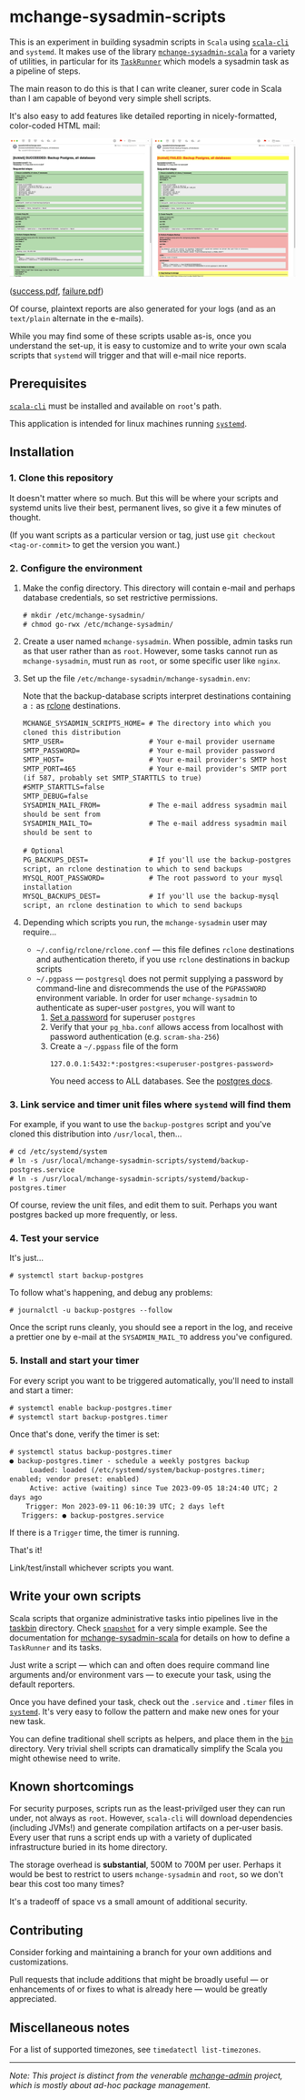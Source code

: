# mchange-sysadmin-scripts

This is an experiment in building sysadmin scripts in `Scala` using [`scala-cli`](https://scala-cli.virtuslab.org/) and `systemd`.
It makes use of the library [`mchange-sysadmin-scala`](https://github.com/swaldman/mchange-sysadmin-scala) for a variety of utilities,
in particular for its [`TaskRunner`](https://github.com/swaldman/mchange-sysadmin-scala/blob/main/sysadmin/src/com/mchange/sysadmin/TaskRunner.scala)
which models a sysadmin task as a pipeline of steps.

The main reason to do this is that I can write cleaner, surer code in Scala than I am capable of beyond very simple shell scripts.

It's also easy to add features like detailed reporting in nicely-formatted, color-coded HTML mail:

![Success and failure e-mails, side-by-side](doc/media/backup-postgres-side-by-side-small.png)

([success.pdf](doc/media/backup-postgres-succeeded.pdf), [failure.pdf](doc/media/backup-postgres-failed.pdf))

Of course, plaintext reports are also generated for your logs (and as an `text/plain` alternate in the e-mails).

While you may find some of these scripts usable as-is, once you understand the set-up, it is easy to
customize and to write your own scala scripts that `systemd` will trigger and that will e-mail nice reports.

## Prerequisites

[`scala-cli`](https://scala-cli.virtuslab.org/) must be installed and available on `root`'s path.

This application is intended for linux machines running [`systemd`](https://systemd.io/).

## Installation

### 1. Clone this repository

It doesn't matter where so much. But this will be where your scripts and systemd units live their best, permanent
lives, so give it a few minutes of thought.

(If you want scripts as a particular version or tag, just use `git checkout <tag-or-commit>` to get the version you want.)

### 2. Configure the environment

1. Make the config directory. This directory will contain e-mail and perhaps database credentials, so set restrictive permissions.
   ```plaintext
   # mkdir /etc/mchange-sysadmin/
   # chmod go-rwx /etc/mchange-sysadmin/
   ```
2. Create a user named `mchange-sysadmin`. When possible, admin tasks run as that user rather than as `root`.
   However, some tasks cannot run as `mchange-sysadmin`, must run as `root`, or some specific user like `nginx`.

3. Set up the file `/etc/mchange-sysadmin/mchange-sysadmin.env`:

   Note that the backup-database scripts interpret destinations containing a `:` as [rclone](https://rclone.org/) destinations.
   
   ```plaintext
   MCHANGE_SYSADMIN_SCRIPTS_HOME= # The directory into which you cloned this distribution
   SMTP_USER=                     # Your e-mail provider username
   SMTP_PASSWORD=                 # Your e-mail provider password
   SMTP_HOST=                     # Your e-mail provider's SMTP host
   SMTP_PORT=465                  # Your e-mail provider's SMTP port (if 587, probably set SMTP_STARTTLS to true)
   #SMTP_STARTTLS=false
   SMTP_DEBUG=false
   SYSADMIN_MAIL_FROM=            # The e-mail address sysadmin mail should be sent from
   SYSADMIN_MAIL_TO=              # The e-mail address sysadmin mail should be sent to

   # Optional
   PG_BACKUPS_DEST=               # If you'll use the backup-postgres script, an rclone destination to which to send backups
   MYSQL_ROOT_PASSWORD=           # The root password to your mysql installation
   MYSQL_BACKUPS_DEST=            # If you'll use the backup-mysql script, an rclone destination to which to send backups
   ```

4. Depending which scripts you run, the `mchange-sysadmin` user may require...
   * `~/.config/rclone/rclone.conf` &mdash; this file defines `rclone` destinations
     and authentication thereto, if you use `rclone` destinations in backup scripts
   * `~/.pgpass` &mdash; `postgresql` does not permit supplying a password by
     command-line and disrecommends the use of the `PGPASSWORD` environment variable.
     In order for user `mchange-sysadmin` to authenticate as super-user `postgres`,
     you will want to
        1. [Set a password](https://chartio.com/resources/tutorials/how-to-set-the-default-user-password-in-postgresql/) for superuser `postgres`
        2. Verify that your `pg_hba.conf` allows access from localhost with password authentication
           (e.g. `scram-sha-256`)
        3. Create a `~/.pgpass` file of the form
           ```
           127.0.0.1:5432:*:postgres:<superuser-postgres-password>
           ```
           You need access to ALL databases. See the [postgres docs](https://www.postgresql.org/docs/current/libpq-pgpass.html).

### 3. Link service and timer unit files where `systemd` will find them

For example, if you want to use the `backup-postgres` script and you've cloned this distribution into `/usr/local`, then...

```plaintext
# cd /etc/systemd/system
# ln -s /usr/local/mchange-sysadmin-scripts/systemd/backup-postgres.service
# ln -s /usr/local/mchange-sysadmin-scripts/systemd/backup-postgres.timer
```

Of course, review the unit files, and edit them to suit. Perhaps you want postgres backed up more frequently, or less.

### 4. Test your service

It's just...

```plaintext
# systemctl start backup-postgres
```

To follow what's happening, and debug any problems:

```plaintext
# journalctl -u backup-postgres --follow
```

Once the script runs cleanly, you should see a report in the log, and receive a prettier one by e-mail
at the `SYSADMIN_MAIL_TO` address you've configured.

### 5. Install and start your timer

For every script you want to be triggered automatically, you'll need to install and start a timer:

```plaintext
# systemctl enable backup-postgres.timer
# systemctl start backup-postgres.timer
```

Once that's done, verify the timer is set:

```plaintext
# systemctl status backup-postgres.timer
● backup-postgres.timer - schedule a weekly postgres backup
     Loaded: loaded (/etc/systemd/system/backup-postgres.timer; enabled; vendor preset: enabled)
     Active: active (waiting) since Tue 2023-09-05 18:24:40 UTC; 2 days ago
    Trigger: Mon 2023-09-11 06:10:39 UTC; 2 days left
   Triggers: ● backup-postgres.service
```

If there is a `Trigger` time, the timer is running.

That's it!

Link/test/install whichever scripts you want.

## Write your own scripts

Scala scripts that organize administrative tasks intio pipelines live in the [taskbin](taskbin) directory.
Check [`snapshot`](taskbin/snapshot) for a very simple example.
See the documentation for [mchange-sysadmin-scala](https://github.com/swaldman/mchange-sysadmin-scala) for details on
how to define a `TaskRunner` and its tasks.

Just write a script &mdash; which can and often does require command line arguments and/or environment vars &mdash;
to execute your task, using the default reporters.

Once you have defined your task, check out the `.service` and `.timer` files in [`systemd`](systemd).
It's very easy to follow the pattern and make new ones for your new task.

You can define traditional shell scripts as helpers, and place them in the [`bin`](bin) directory.
Very trivial shell scripts can dramatically simplify the Scala you might othewise need to write.

## Known shortcomings

For security purposes, scripts run as the least-privilged user they can
run under, not always as `root`. However, `scala-cli` will download dependencies
(including JVMs!) and generate compilation artifacts on a per-user basis.
Every user that runs a script ends up with a variety of duplicated infrastructure
buried in its home directory.

The storage overhead is **substantial**, 500M to 700M per user. Perhaps it would
be best to restrict to users `mchange-sysadmin` and `root`, so we don't bear
this cost too many times?

It's a tradeoff of space vs a small amount of additional security.

## Contributing

Consider forking and maintaining a branch for your own additions and customizations.

Pull requests that include additions that might be broadly useful &mdash; or enhancements of or fixes to what is already here &mdash;
would be greatly appreciated.

## Miscellaneous notes

For a list of supported timezones, see `timedatectl list-timezones`.

---

_Note: This project is distinct from the venerable [mchange-admin](https://github.com/swaldman/mchange-admin) project, which is mostly
about ad-hoc package management._



